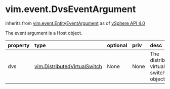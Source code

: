 vim.event.DvsEventArgument
==========================
inherits from [vim.event.EntityEventArgument](docs/vim.event.EntityEventArgument.md)
as of [vSphere API 4.0](vim.version.md#vim.version.version5)


The event argument is a Host object.

| property | type | optional | priv | desc |
|:---------|:-----|:---------|:-----|:-----|
| dvs | [vim.DistributedVirtualSwitch](vim.DistributedVirtualSwitch.md "vim.DistributedVirtualSwitch") | None | None | The distributed virtual switch object. |


